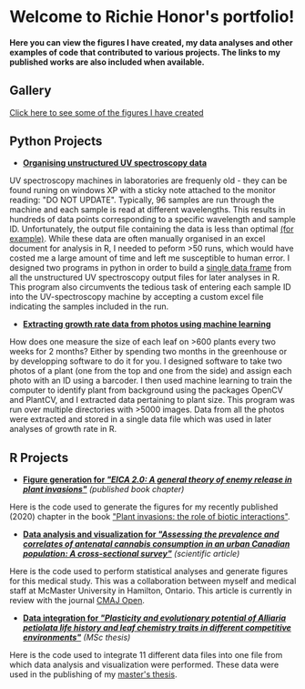 
# Welcome to Richie Honor's portfolio! 

#### Here you can view the figures I have created, my data analyses and other examples of code that contributed to various projects. The links to my published works are also included when available. 



## **Gallery**
[Click here to see some of the figures I have created](richiehonor.github.io/Gallery.html)





## **Python Projects**


* **[Organising unstructured UV spectroscopy data](UV-Docs/UVSpec_Portfolio.html)**

UV spectroscopy machines in laboratories are frequenly old - they can be found runing on windows XP with a sticky note attached to the monitor reading: "DO NOT UPDATE". Typically, 96 samples are run through the machine and each sample is read at different wavelengths. This results in hundreds of data points corresponding to a specific wavelength and sample ID. Unfortunately, the output file containing the data is less than optimal [(for example)](UV-Docs/Dat_Dec_6_2019.txt). While these data are often manually organised in an excel document for analysis in R, I needed to peform >50 runs, which would have costed me a large amount of time and left me susceptible to human error. I designed two programs in python in order to build a [single data frame](UV-Docs/All_UV_Data.txt) from all the unstructured UV spectroscopy output files for later analyses in R. This program also circumvents the tedious task of entering each sample ID into the UV-spectroscopy machine by accepting a custom excel file indicating the samples included in the run.





* **[Extracting growth rate data from photos using machine learning](Machine_Learning_Portfolio.html)**

How does one measure the size of each leaf on >600 plants every two weeks for 2 months? Either by spending two months in the greenhouse or by developping software to do it for you. I designed software to take two photos of a plant (one from the top and one from the side) and assign each photo with an ID using a barcoder. I then used machine learning to train the computer to identify plant from background using the packages OpenCV and PlantCV, and I extracted data pertaining to plant size. This program was run over multiple directories with >5000 images. Data from all the photos were extracted and stored in a single data file which was used in later analyses of growth rate in R. 





## **R Projects**



* **[Figure generation for *"EICA 2.0: A general theory of enemy release in plant invasions"*](richiehonor.github.io/EICA2_SuppMat.html)** *(published book chapter)*

Here is the code used to generate the figures for my recently published (2020) chapter in the book ["Plant invasions: the role of biotic interactions"](https://www.cabi.org/cabebooks/ebook/20203555905). 




 * **[Data analysis and visualization for *"Assessing the prevalence and correlates of antenatal cannabis consumption in an urban Canadian population: A cross-sectional survey"*](richiehonor.github.io/Kaarid_et_al_2021_SupplementaryMaterial.html)** *(scientific article)*

Here is the code used to perform statistical analyses and generate figures for this medical study. This was a collaboration between myself and medical staff at McMaster University in Hamilton, Ontario. This article is currently in review with the journal [CMAJ Open](http://cmajopen.ca).




 * **[Data integration for *"Plasticity and evolutionary potential of Alliaria petiolata life history and leaf chemistry traits in different competitive environments"*](richiehonor.github.io/AllData_Synthesis.html)** *(MSc thesis)*

Here is the code used to integrate 11 different data files into one file from which data analysis and visualization were performed. These data were used in the publishing of my [master's thesis](https://qspace.library.queensu.ca/handle/1974/28610).











